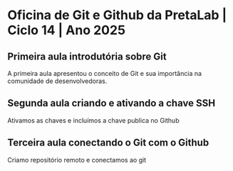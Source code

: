 # Oficina de Git e Github da PretaLab | Ciclo 14 | Ano 2025

## Primeira aula introdutória sobre Git
A primeira aula apresentou o conceito de Git e sua importância na comunidade de desenvolvedoras. 

## Segunda aula criando e ativando a chave SSH

Ativamos as chaves e incluímos a chave publica no Github

## Terceira aula conectando o Git com o Github

Criamo repositório remoto e conectamos ao git



